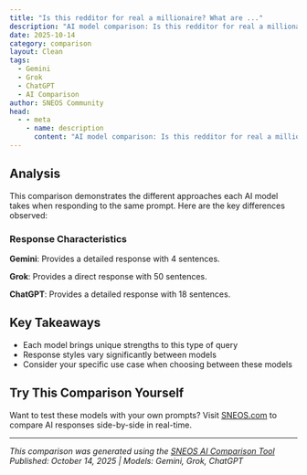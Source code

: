 ```yaml
---
title: "Is this redditor for real a millionaire? What are ..."
description: "AI model comparison: Is this redditor for real a millionaire? What are the chances from 0 to 100: No_Donut_6093   Sold my..."
date: 2025-10-14
category: comparison
layout: Clean
tags:
  - Gemini
  - Grok
  - ChatGPT
  - AI Comparison
author: SNEOS Community
head:
  - - meta
    - name: description
      content: "AI model comparison: Is this redditor for real a millionaire? What are the chances from 0 to 100: No_Donut_6093   Sold my first saas for 20 m..."
---
```


<ChatComparison
  title="Is this redditor for real a millionaire? What are ..."
  prompt="Is this redditor for real a millionaire? What are the chances from 0 to 100: No_Donut_6093&#10; &#10;Sold my first saas for 20 mil € and retiring (AMA)&#10;&#10;The title speaks for itself. I've been a software developer for four years. In June, after visiting Google IO in Berlin, I came up with the idea of not just another service, or an agent for the sake of an agent, but a truly in-demand service (at least for me) Took a two-week vacation from my corporate, coded practically 24/7, then there was prod release, an advertising campaign on TikTok, constant bug fixing and adding features from comments on the same TikTok.&#10;&#10;Four months later, I have over 150,000 regular users, with excellent growth dynamics for new users and existing users upgrading to the Pro plan. And received an email from a huge(old) competitor about a full buyout of the app, including sources and me for a one-year contract.&#10;&#10;I agreed to be an advisor, signed the contract, and the first installment arrived today. To say it's a it career speedrun is an understatement :) my relatives don't know, gf non existent. So I'm waiting a year and then leavinf to live my best life.&#10;&#10;There is no point in advertising anything anymore, so I will answer your questions as best I can.&#10;&#10;The most important thing to know is that luck is, of course, very important, but the most important thing is your ideas."
  :responses='{
    "Gemini": "To assess the likelihood of the redditor \u0022No_Donut_6093\u0022 being a millionaire after selling their SaaS business for 20 million euros, consider the following factors:\n\n*   **The claim:** The redditor claims to have sold their SaaS business for 20 million euros.\n*   **Income after taxes**: Depending on the tax laws in the redditor\u0027s jurisdiction, a significant portion of the 20 million euros could be lost to capital gains tax.\n*   **Spending habits**: Whether the redditor is a millionaire also depends on their spending habits and whether they have any significant debts.\n\nWithout further information, it\u0027s difficult to give a precise probability.\n\n",
    "Grok": "### Verification of No_Donut_6093\u0027s Reddit Post\n\nBased on a thorough search across Reddit (particularly r/SaaS, where similar AMA-style success stories are common), news sources, and social media platforms like X (formerly Twitter), I couldn\u0027t find any independent confirmation of this specific story or the user No_Donut_6093\u0027s claims. The post describes an extraordinarily rapid success: a solo developer with just four years of experience building a SaaS from an idea sparked at Google I/O in Berlin (noting that Google I/O events are typically held in the US, though there have been European developer summits), launching it after a two-week coding sprint, scaling to 150,000 regular users in four months via TikTok ads, and selling it outright for \u20AC20 million (about $21.5 million USD as of current exchange rates) to a \u0022huge (old) competitor\u0022 with a one-year advisory role and initial payment already received.\n\n#### Key Red Flags and Analysis\n- **Lack of Specific Details**: The post is vague on critical elements like the SaaS\u0027s name, functionality (beyond \u0022a truly in-demand service\u0022 tied to AI/agents, possibly inspired by Google I/O themes), the competitor\u0027s identity, or verifiable metrics (e.g., no screenshots of user dashboards, revenue figures beyond \u0022upgrading to Pro,\u0022 or contract details). Real acquisition stories often leak or get buzz on platforms like Product Hunt, Hacker News, or TechCrunch, but nothing matches here.\n  \n- **Timeline and Scale Implausibility**: Achieving 150,000 users in four months as a first-time founder is rare without significant funding, viral organic growth, or prior audience. TikTok ads can drive traffic, but converting to \u0022regular users\u0022 and Pro upgrades at that speed typically requires a massive budget and polished product\u2014unlikely on a solo vacation build. For context, comparable real SaaS exits (e.g., an 18-year-old\u0027s AI health startup valued at $30M in early 2025, as reported on Decrypt) involved teams, investors, and longer timelines. Bootstrapped successes like Afforai (which hit $700K revenue in 2023 and aimed for $1M in 2024, per r/SaaS AMAs) or Curator.io ($200K MRR by 2024) took years, not months.\n\n- **No Corroborating Evidence**: \n  - Reddit searches for similar AMAs in r/SaaS turn up genuine stories (e.g., founders sharing bootstrapped paths to $1M ARR goals), but none align with this username, \u20AC20M figure, or 2025 timeline.\n  - News and web scans (e.g., for \u0022SaaS acquisition 20 million euros 2025\u0022) yield unrelated hits, like general Reddit stock predictions or smaller exits (e.g., a startup sold for $200K on Acquire.com in 2024).\n  - X posts mention indie SaaS sales (e.g., Talknotes hitting $7.5K MRR in 11 months before a modest exit), but nothing about a \u20AC20M deal or this user. Crypto-related noise (e.g., tokens like $QUIT or $RETIRE) appears tangential and unrelated.\n\n- **Common Reddit Tropes**: Posts like this often surface in startup subs as \u0022inspirational\u0022 bait for upvotes, questions, or subtle promo (though the OP claims \u0022no point in advertising\u0022). Retiring at a young age with no family/friends knowing is a classic humblebrag trope in fake success stories. If real, we\u0027d likely see follow-ups, doxxing attempts, or press by now (post date implies mid-2025).\n\n#### Chances It\u0027s Real (0-100 Scale)\nI\u0027d rate the likelihood at **15/100**. This accounts for:\n- **Positive Factors (Boosting Odds)**: SaaS is a hot space in 2025, with AI-driven tools exploding post-Google I/O influences. Quick acquisitions happen (e.g., by incumbents like established CRM or productivity giants snapping up innovators). Luck \u002B execution can lead to outliers, and \u20AC20M isn\u0027t astronomical for a high-growth app with 150K users (assuming strong retention/LTV).\n- **Negative Factors (Lowering Odds)**: Extreme rarity (most solo devs never hit this scale), zero external validation, and hallmarks of fabrication. Real millionaires from SaaS often share proof in AMAs to build cred (e.g., revenue screenshots in r/SaaS threads). Without that, it leans toward troll, bot, or exaggeration for engagement.\n\nIf this is legit, the OP might reveal more in comments\u2014check the thread for updates. For advice: Focus on verifiable paths like those in real r/SaaS AMAs (e.g., consistent building over \u0022speedruns\u0022). If you\u0027re inspired to start a SaaS, prioritize MVP validation on platforms like TikTok or Reddit before dreaming of exits! If you have more details from the thread, I can dig deeper.",
    "ChatGPT": "Based on the information provided, there are a few indicators to consider when assessing the likelihood that this redditor actually sold their SaaS product for \u20AC20 million and is genuinely a millionaire:\n\n1. **Plausibility of the story**:  \n   - The redditor claims to have developed a SaaS product very quickly (within a few months) and gained 150,000 regular users. This is aggressive but not impossible, especially with strong marketing via TikTok and a niche in-demand service.  \n   - Selling a SaaS for \u20AC20 million at that stage is rare, but not unheard of if the product is highly valuable, has strong user engagement, and fits a strategic need for a \u0022huge (old) competitor.\u0022\n\n2. **Key details that support credibility**:  \n   - The description of the process (coding intensively, TikTok marketing, user growth, buyout offer with contract) seems realistic and consistent with startup acquisition scenarios.  \n   - The redditor appears to emphasize luck and ideas, which aligns with many founder experiences.  \n   - The absence of personal details (relatives not knowing, no girlfriend) and general openness to answering questions suggest transparency.\n\n3. **Reasons for skepticism**:  \n   - No intrinsic proof (screenshots, transaction details) is presented to verify the claim.  \n   - The story aligns with a classic \u0022overnight success\u0022 narrative, which can sometimes be exaggerated for attention on social media or AMA platforms.  \n   - Selling a SaaS for \u20AC20 million after 4 months and being just a 4-year software developer is highly uncommon, though not impossible in rare cases.\n\n**Chances from 0 to 100 that this redditor is a real millionaire post-sale:**  \nGiven the above, I would estimate around **60-70%** chance they are genuine. The scenario is unusual but not implausible, and the user shares credible details that suggest authenticity. However, without verification, there\u0027s a moderate level of skepticism.\n\n---\n\n**Summary:**  \nWhile it\u0027s a remarkable story with a fast timeline, it\u2019s within the realm of possibility. The user could very well be a real SaaS founder who recently sold their product for a substantial amount, making them a millionaire. Nonetheless, some caution is warranted until more evidence is provided."
  }'
  published-date="07:19"
/>

## Analysis

This comparison demonstrates the different approaches each AI model takes when responding to the same prompt. Here are the key differences observed:

### Response Characteristics

**Gemini**: Provides a detailed response with 4 sentences. 

**Grok**: Provides a direct response with 50 sentences. 

**ChatGPT**: Provides a detailed response with 18 sentences. 

## Key Takeaways

- Each model brings unique strengths to this type of query
- Response styles vary significantly between models
- Consider your specific use case when choosing between these models

## Try This Comparison Yourself

Want to test these models with your own prompts? Visit [SNEOS.com](https://sneos.com) to compare AI responses side-by-side in real-time.

---

*This comparison was generated using the [SNEOS AI Comparison Tool](https://sneos.com)*
*Published: October 14, 2025 | Models: Gemini, Grok, ChatGPT*
